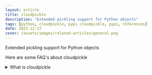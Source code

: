 ```yaml
---
layout: article
title: cloudpickle
description: "Extended pickling support for Python objects"
tags: [python, cloudpickle, pypi cloudpickle, pypi, references]
date: 2023-12-27
cover: /assets/images/related-articles/general.png
---
```


Extended pickling support for Python objects

Here are some FAQ's about cloudpickle
<details>
<summary>What is cloudpickle</summary>
Extended pickling support for Python objects
</details>
